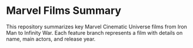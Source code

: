 # Marvel Films Summary
This repository summarizes key Marvel Cinematic Universe films from Iron Man to Infinity War.
Each feature branch represents a film with details on name, main actors, and release year.